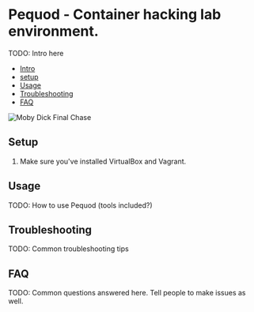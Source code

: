 # Pequod - Container hacking lab environment.
TODO: Intro here

* [Intro](#Pequod)
* [setup](#Setup)
* [Usage](#Usage)
* [Troubleshooting](#Troubleshooting)
* [FAQ](#FAQ)

![Moby Dick Final Chase](https://upload.wikimedia.org/wikipedia/commons/8/8b/Moby_Dick_final_chase.jpg)

## Setup
1. Make sure you've installed VirtualBox and Vagrant.


## Usage
TODO: How to use Pequod (tools included?)

## Troubleshooting
TODO: Common troubleshooting tips

## FAQ
TODO: Common questions answered here. Tell people to make issues as well.
